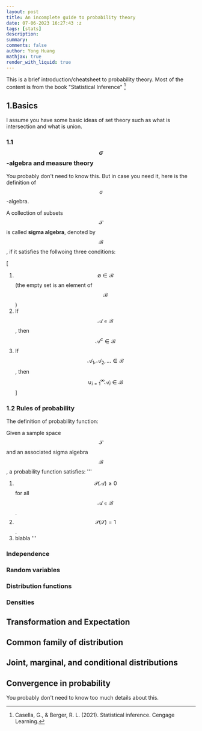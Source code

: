 ```yaml
---
layout: post
title: An incomplete guide to probability theory
date: 07-06-2023 16:27:43 :z
tags: [stats]
description:
summary:
comments: false
author: Yong Huang
mathjax: true
render_with_liquid: true
---
```


This is a brief introduction/cheatsheet to probability theory. Most of the content is from the book "Statistical Inference" [^fn1]


## 1.Basics
I assume you have some basic ideas of set theory such as what is intersection and what is union.
### 1.1 $$\sigma$$-algebra and measure theory
You probably don't need to know this. But in case you need it, here is the definition of $$\sigma$$-algebra. 

A collection of subsets $$\mathcal{S}$$ is called **sigma algebra**, denoted by $$\mathcal{B}$$, if it satisfies the follwoing three conditions:

\[  
1. $$\emptyset \in \mathcal{B}$$ (the empty set is an element of $$\mathcal{B}$$)
2. If $$\mathcal{A} \in \mathcal{B}$$, then $$\mathcal{A}^{c} \in \mathcal{B}$$
3. If $$\mathcal{A}_{1}, \mathcal{A}_{2},... \in \mathcal{B}$$, then $$\cup_{i=1}^{\infty} \mathcal{A}_{i} \in \mathcal{B}$$ 
\]

### 1.2 Rules of probability

The definition of probability function:

Given a sample space $$\mathcal{S}$$ and an associated sigma algebra $$\mathcal{B}$$, a probability function satisfies:
'''
1. $$\mathcal{P}(\mathcal{A})  \geq 0$$ for all $$\mathcal{A} \in \mathcal{B}$$.
2. $$\mathcal{P}(\mathcal{S}) = 1$$.
3. blabla
'''



### Independence
### Random variables
### Distribution functions
### Densities
## Transformation and Expectation
## Common family of distribution
## Joint, marginal, and conditional distributions
## Convergence in probability
You probably don't need to know too much details about this.

[^fn1]: Casella, G., & Berger, R. L. (2021). Statistical inference. Cengage Learning.
